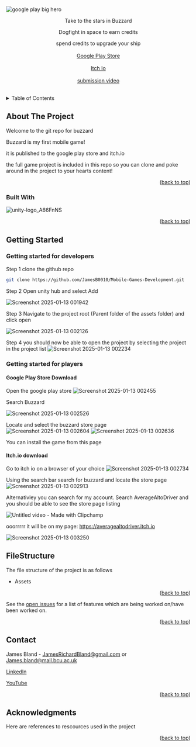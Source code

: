 <!------------------------------------------------------------------------------------------------->
<!--IMPORTANT-->


<!--PLEASE VIEW THIS MARKDOWN FILE ON THE GIT REPOSITORY AS IT WILL BE RENDERED PROPERLY THERE-->



<!--https://github.com/JamesB0010/Mobile-Games-Development-->
<!------------------------------------------------------------------------------------------------->
<!-- Credits for readme template https://github.com/othneildrew/Best-README-Template/blob/master/README.md -->
<a name="readme-top"></a>
<br />
![google play big hero](https://github.com/user-attachments/assets/e87484bb-b420-423f-b0cf-5f5c186374cb)
<div align="center">
  <p align="center">

Take to the stars in Buzzard
    
Dogfight in space to earn credits
    
spend credits to upgrade your ship
    <br />
    <br />
    <a href="https://play.google.com/store/apps/details?id=com.JamesBland.HeavenBound&hl=en">Google Play Store</a><br><br>
    <a href="https://averagealtodriver.itch.io/buzzard">Itch Io</a><br><br>
    <a href="https://www.youtube.com/@jamesbland5082">submission video</a><br><br>
  </p>
</div>

<!-- TABLE OF CONTENTS -->
<details>
  <summary>Table of Contents</summary>
  <ol>
    <li>
      <a href="#about-the-project">About The Project</a>
      <ul>
        <li><a href="#built-with">Built With</a></li>
      </ul>
    </li>
    <li>
      <a href="#getting-started">Getting Started</a>
    </li>
    <li><a href="#FileStructure">File Structure</a></li>
    <li><a href="#contact">Contact</a></li>
    <li><a href="#acknowledgments">Acknowledgments</a></li>
  </ol>
</details>



<!-- ABOUT THE PROJECT -->
## About The Project

Welcome to the git repo for buzzard

Buzzard is my first mobile game!

it is published to the google play store and itch.io

the full game project is included in this repo so you can clone and poke around in the project to your hearts content!

<p align="right">(<a href="#readme-top">back to top</a>)</p>

### Built With

![unity-logo_A66FnNS](https://github.com/user-attachments/assets/96c1c6e7-ded1-441a-8d66-e56e44368719)


<p align="right">(<a href="#readme-top">back to top</a>)</p>



<!-- GETTING STARTED -->
## Getting Started

### Getting started for developers

Step 1 clone the github repo

```bash
git clone https://github.com/JamesB0010/Mobile-Games-Development.git
```

Step 2 Open unity hub and select Add

![Screenshot 2025-01-13 001942](https://github.com/user-attachments/assets/93465758-7c63-4cb7-ac07-2a197a71d052)


Step 3 Navigate to the project root (Parent folder of the assets folder) and click open

![Screenshot 2025-01-13 002126](https://github.com/user-attachments/assets/dbedf7b0-5b2c-486c-8837-17bca984cb09)

Step 4 you should now be able to open the project by selecting the project in the project list
![Screenshot 2025-01-13 002234](https://github.com/user-attachments/assets/263495c3-3009-41a6-ae97-996caf1f37ec)


### Getting started for players

#### Google Play Store Download

Open the google play store
![Screenshot 2025-01-13 002455](https://github.com/user-attachments/assets/1dcbf2ae-e290-414b-9dc5-88dfb5c7cdda)

Search Buzzard

![Screenshot 2025-01-13 002526](https://github.com/user-attachments/assets/5ac12cab-b105-4812-962e-26e5fec42363)


Locate and select the buzzard store page
![Screenshot 2025-01-13 002604](https://github.com/user-attachments/assets/ae1b7d69-bc6e-4354-a499-9aa8d337e04a)
![Screenshot 2025-01-13 002636](https://github.com/user-attachments/assets/f7ced233-cdae-4cf3-ad0f-88684389f445)

You can install the game from this page

#### Itch.io download
Go to itch io on a browser of your choice
![Screenshot 2025-01-13 002734](https://github.com/user-attachments/assets/2bc15896-4361-49fd-96ff-c58033e4dc57)

Using the search bar search for buzzard and locate the store page
![Screenshot 2025-01-13 002913](https://github.com/user-attachments/assets/1002c47a-d8e4-48b0-a31c-a58dd49dce3d)

Alternativley you can search for my account. Search AverageAltoDriver
and you should be able to see the store page listing

![Untitled video - Made with Clipchamp](https://github.com/user-attachments/assets/78084bc1-c8a2-435d-adf1-f4cbf5614767)

ooorrrrr it will be on my page: https://averagealtodriver.itch.io

![Screenshot 2025-01-13 003250](https://github.com/user-attachments/assets/031fec64-5c10-4f6f-a3bb-81ea0cf20fdc)

<!--File structure-->
## FileStructure

The file structure of the project is as follows

* Assets

<p align="right">(<a href="#readme-top">back to top</a>)</p>


See the [open issues](https://github.com/JamesB0010/Mobile-Games-Development/issues) for a list of features which are being worked on/have been worked on.

<p align="right">(<a href="#readme-top">back to top</a>)</p>

<!-- CONTACT -->
## Contact

James Bland - JamesRichardBland@gmail.com or James.bland@mail.bcu.ac.uk

[LinkedIn](https://www.linkedin.com/in/james-richard-bland/)

[YouTube](https://www.youtube.com/channel/UCd5tdaMVhvp2SkkqIxzsuRQ)

<p align="right">(<a href="#readme-top">back to top</a>)</p>



<!-- ACKNOWLEDGMENTS -->
## Acknowledgments

Here are references to rescources used in the project


<p align="right">(<a href="#readme-top">back to top</a>)</p>


